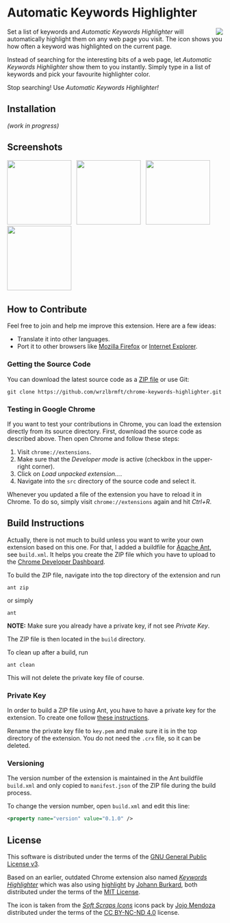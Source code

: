 # Automatic Keywords Highlighter

<img src="https://raw.githubusercontent.com/wrzlbrmft/chrome-keywords-highlighter/master/src/icons/icon128.png" align="right" style="padding-left: 10px;" />

Set a list of keywords and *Automatic Keywords Highlighter* will automatically
highlight them on any web page you visit. The icon shows you how often a keyword
was highlighted on the current page.

Instead of searching for the interesting bits of a web page, let *Automatic
Keywords Highlighter* show them to you instantly. Simply type in a list of
keywords and pick your favourite highlighter color.

Stop searching! Use *Automatic Keywords Highlighter!*

## Installation

*(work in progress)*

## Screenshots

<a href="https://raw.githubusercontent.com/wrzlbrmft/chrome-keywords-highlighter/master/google-webstore/screenshot1.jpg" target="_blank"><img src="https://raw.githubusercontent.com/wrzlbrmft/chrome-keywords-highlighter/master/google-webstore/screenshot1.jpg" width="150" border="0" /></a>
&nbsp;
<a href="https://raw.githubusercontent.com/wrzlbrmft/chrome-keywords-highlighter/master/google-webstore/screenshot2.jpg" target="_blank"><img src="https://raw.githubusercontent.com/wrzlbrmft/chrome-keywords-highlighter/master/google-webstore/screenshot2.jpg" width="150" border="0" /></a>
&nbsp;
<a href="https://raw.githubusercontent.com/wrzlbrmft/chrome-keywords-highlighter/master/google-webstore/screenshot3.jpg" target="_blank"><img src="https://raw.githubusercontent.com/wrzlbrmft/chrome-keywords-highlighter/master/google-webstore/screenshot3.jpg" width="150" border="0" /></a>
&nbsp;
<a href="https://raw.githubusercontent.com/wrzlbrmft/chrome-keywords-highlighter/master/google-webstore/screenshot4.jpg" target="_blank"><img src="https://raw.githubusercontent.com/wrzlbrmft/chrome-keywords-highlighter/master/google-webstore/screenshot4.jpg" width="150" border="0" /></a>
&nbsp;

## How to Contribute

Feel free to join and help me improve this extension. Here are a few ideas:

* Translate it into other languages.
* Port it to other browsers like
[Mozilla Firefox](https://www.mozilla.org/firefox) or
[Internet Explorer](http://windows.microsoft.com/internet-explorer/).

### Getting the Source Code

You can download the latest source code as a [ZIP
file](https://github.com/wrzlbrmft/chrome-keywords-highlighter/archive/master.zip)
or use Git:

```
git clone https://github.com/wrzlbrmft/chrome-keywords-highlighter.git
```

### Testing in Google Chrome

If you want to test your contributions in Chrome, you can load the extension
directly from its source directory. First, download the source code as described
above. Then open Chrome and follow these steps:

1. Visit `chrome://extensions`.
2. Make sure that the *Developer mode* is active (checkbox in the upper-right
corner).
3. Click on *Load unpacked extension...*.
4. Navigate into the `src` directory of the source code and select it.

Whenever you updated a file of the extension you have to reload it in Chrome.
To do so, simply visit `chrome://extensions` again and hit *Ctrl+R*.

## Build Instructions

Actually, there is not much to build unless you want to write your own extension
based on this one. For that, I added a buildfile for
[Apache Ant](http://ant.apache.org/), see `build.xml`. It helps you create the
ZIP file which you have to upload to the
[Chrome Developer Dashboard](https://chrome.google.com/webstore/developer/dashboard).

To build the ZIP file, navigate into the top directory of the extension and run

```
ant zip
```

or simply

```
ant
```

**NOTE:** Make sure you already have a private key, if not see *Private Key*.

The ZIP file is then located in the `build` directory.

To clean up after a build, run

```
ant clean
```

This will not delete the private key file of course.

### Private Key

In order to build a ZIP file using Ant, you have to have a private key for the
extension. To create one follow
[these instructions](https://developer.chrome.com/extensions/packaging#creating).

Rename the private key file to `key.pem` and make sure it is in the top
directory of the extension. You do not need the `.crx` file, so it can be
deleted.

### Versioning

The version number of the extension is maintained in the Ant buildfile
`build.xml` and only copied to `manifest.json` of the ZIP file during the build
process.

To change the version number, open `build.xml` and edit this
line:

```xml
<property name="version" value="0.1.0" />
```

## License

This software is distributed under the terms of the
[GNU General Public License v3](https://www.gnu.org/licenses/gpl-3.0.en.html).

Based on an earlier, outdated Chrome extension also named
*[Keywords Highlighter](https://code.google.com/p/keywords-highlighter/)* which
was also using
[highlight](http://johannburkard.de/blog/programming/javascript/highlight-javascript-text-higlighting-jquery-plugin.html)
by [Johann Burkard](http://johannburkard.de/), both distributed under the terms
of the [MIT License](http://opensource.org/licenses/MIT).

The icon is taken from the
*[Soft Scraps Icons](http://www.iconarchive.com/show/soft-scraps-icons-by-hopstarter.html)*
icons pack by [Jojo Mendoza](https://twitter.com/hopstarter) distributed under
the terms of the
[CC BY-NC-ND 4.0](http://creativecommons.org/licenses/by-nc-nd/4.0/) license.
